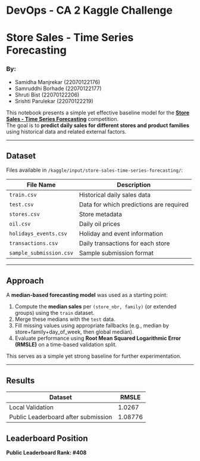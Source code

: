 
# DevOps - CA 2 Kaggle Challenge
# Store Sales - Time Series Forecasting

### By:

- Samidha Manjrekar (22070122176)
- Samruddhi Borhade (22070122177)
- Shruti Bist (22070122206)
- Srishti Parulekar (22070122219)

This notebook presents a simple yet effective baseline model for the **[Store Sales - Time Series Forecasting](https://www.kaggle.com/competitions/store-sales-time-series-forecasting)** competition.  
The goal is to **predict daily sales for different stores and product families** using historical data and related external factors.

---

## Dataset

Files available in `/kaggle/input/store-sales-time-series-forecasting/`:

| File Name | Description |
|------------|-------------|
| `train.csv` | Historical daily sales data |
| `test.csv` | Data for which predictions are required |
| `stores.csv` | Store metadata |
| `oil.csv` | Daily oil prices |
| `holidays_events.csv` | Holiday and event information |
| `transactions.csv` | Daily transactions for each store |
| `sample_submission.csv` | Sample submission format |

---

## Approach

A **median-based forecasting model** was used as a starting point:

1. Compute the **median sales** per `(store_nbr, family)` (or extended groups) using the `train` dataset.  
2. Merge these medians with the `test` data.  
3. Fill missing values using appropriate fallbacks (e.g., median by store+family+day_of_week, then global median).  
4. Evaluate performance using **Root Mean Squared Logarithmic Error (RMSLE)** on a time-based validation split.

This serves as a simple yet strong baseline for further experimentation.

---

## Results

| Dataset | RMSLE |
|------------|-------------|
| Local Validation  | 1.0267 |
| Public Leaderboard after submission | 1.08776 |

## Leaderboard Position

**Public Leaderboard Rank: #408**

